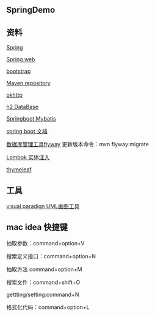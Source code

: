 ## SpringDemo
## 资料
[Spring](https://spring.io/guides)

[Spring web](https://spring.io/guides/gs/serving-web-content/)

[bootstrap](https://v3.bootcss.com/)

[Maven repository](https://mvnrepository.com/)

[okhttp](https://square.github.io/okhttp/https://square.github.io/okhttp/)

[h2 DataBase](https://www.h2database.com/html/qupickstart.html)

[Springboot Mybatis](https://mybatis.org/spring-boot-starter/mybatis-spring-boot-autoconfigure/)

[spring boot 文档](https://docs.spring.io/spring-boot/docs/2.2.6.RELEASE/reference/html/)

[数据库管理工具flyway](https://flywaydb.org/getstarted/)
更新版本命令：mvn flyway:migrate

[Lombok 实体注入](https://projectlombok.org/)

[thymeleaf](https://www.thymeleaf.org/)
## 工具

[visual paradign UML画图工具](https://www.visual-paradigm.com/cn/download/community.jsp?platform=macosx)

## mac idea 快捷键

抽取参数：command+option+V

搜索定义接口：command+option+N

抽取方法 command+option+M

搜索文件：command+shift+O

gettting/setting:command+N

格式化代码：command+option+L


